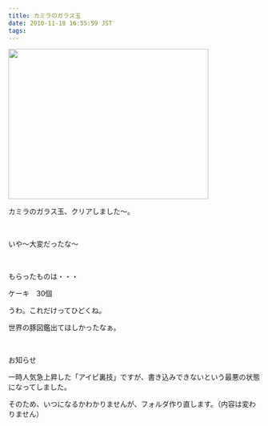 ```yaml
---
title: カミラのガラス玉
date: 2010-11-18 16:55:59 JST
tags: 
---
```

<p><a href="http://picasaweb.google.com/lh/photo/ogV1CvRi8fPu5XCVcp5CPw?feat=embedwebsite"><img src="http://lh4.ggpht.com/_k8x9PZSlKHk/S7k3l913xWI/AAAAAAAAAOM/PhyM9Xu3Tq8/s400/o0800060010184225012.jpg" alt="" width="400" height="300" /></a></p>
<p>カミラのガラス玉、クリアしました～。</p>
<p>&nbsp;</p>
<p>いや～大変だったな～</p>
<p>&nbsp;</p>
<p>もらったものは・・・</p>
<p>ケーキ　30個</p>
<p>うわ。これだけってひどくね。</p>
<p>世界の豚図鑑出てほしかったなぁ。</p>
<p>&nbsp;</p>
<p>お知らせ</p>
<p>一時人気急上昇した「アイピ裏技」ですが、書き込みできないという最悪の状態になってしました。</p>
<p>そのため、いつになるかわかりませんが、フォルダ作り直します。（内容は変わりません）</p>